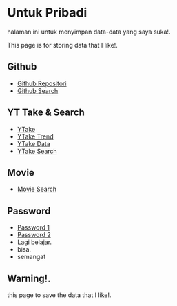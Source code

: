 # Untuk Pribadi
halaman ini untuk menyimpan data-data yang saya suka!. 

This page is for storing data that I like!. 
## Github 
 - [Github Repositori](https://mansitee.github.io/p/github/gitrepo)
 - [Github Search](https://mansitee.github.io/p/github/search)
## YT Take & Search    
 - [YTake](https://mansitee.github.io/p/ytake)
 - [YTake Trend](https://mansitee.github.io/p/ytake/ytrend.html)
 - [YTake Data](https://mansitee.github.io/p/ytake/Ytdata.html)
 - [YTake Search](https://mansitee.github.io/p/ytsearch)
##  Movie  
 - [Movie Search](https://mansitee.github.io/p/movie/movie.html)
## Password 
 - [Password 1](https://mansitee.github.io/p/password/password.html)
 - [Password 2](https://mansitee.github.io/p/password/passwordll.html)
 - Lagi belajar.
 - bisa.
 - semangat
   
## Warning!.

this page to save the data that I like!. 
